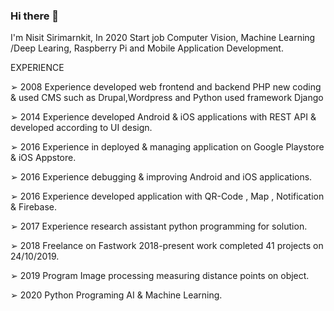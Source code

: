 ### Hi there 👋

I'm Nisit Sirimarnkit, In 2020 Start job Computer Vision, Machine Learning /Deep Learing, Raspberry Pi and Mobile Application Development. 
<!--
**ninenox-dev/ninenox-dev** is a ✨ _special_ ✨ repository because its `README.md` (this file) appears on your GitHub profile.

Here are some ideas to get you started:

- 🔭 I’m currently working on ...
- 🌱 I’m currently learning ...
- 👯 I’m looking to collaborate on ...
- 🤔 I’m looking for help with ...
- 💬 Ask me about ...
- 📫 How to reach me: ...
- 😄 Pronouns: ...
- ⚡ Fun fact: ...
-->
EXPERIENCE

➢ 2008 Experience developed web frontend and backend PHP new coding & used CMS such as Drupal,Wordpress and Python used framework Django

➢ 2014 Experience developed Android & iOS applications with REST API & developed according to UI design.

➢ 2016 Experience in deployed & managing application on Google Playstore & iOS Appstore.

➢ 2016 Experience debugging & improving Android and iOS applications.

➢ 2016 Experience developed application with QR-Code , Map , Notification & Firebase.

➢ 2017 Experience research assistant python programming for solution.

➢ 2018 Freelance on Fastwork 2018-present work completed 41 projects on 24/10/2019.

➢ 2019 Program Image processing measuring distance points on object.

➢ 2020 Python Programing AI & Machine Learning.
